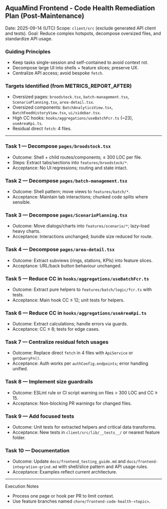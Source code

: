 ## AquaMind Frontend - Code Health Remediation Plan (Post-Maintenance)

Date: 2025-09-14 (UTC)
Scope: `client/src` (exclude generated API client and tests).
Goal: Reduce complex hotspots, decompose oversized files, and standardize API usage.

### Guiding Principles
- Keep tasks single-session and self-contained to avoid context rot.
- Decompose large UI into shells + feature slices; preserve UX.
- Centralize API access; avoid bespoke `fetch`.

### Targets Identified (from METRICS_REPORT_AFTER)
- Oversized pages: `broodstock.tsx`, `batch-management.tsx`, `ScenarioPlanning.tsx`, `area-detail.tsx`.
- Oversized components: `BatchAnalyticsView.tsx`, `BatchFeedHistoryView.tsx`, `ui/sidebar.tsx`.
- High CC hooks: `hooks/aggregations/useBatchFcr.ts` (~23), `useAreaKpi.ts`.
- Residual direct `fetch`: 4 files.

---

### Task 1 — Decompose `pages/broodstock.tsx`
- Outcome: Shell + child routes/components; ≤ 300 LOC per file.
- Steps: Extract tabs/sections into `features/broodstock/*`.
- Acceptance: No UI regressions; routing and state intact.

### Task 2 — Decompose `pages/batch-management.tsx`
- Outcome: Shell pattern; move views to `features/batch/*`.
- Acceptance: Maintain tab interactions; chunked code splits where sensible.

### Task 3 — Decompose `pages/ScenarioPlanning.tsx`
- Outcome: Move dialogs/charts into `features/scenario/*`; lazy-load heavy charts.
- Acceptance: Interactions unchanged; bundle size reduced for route.

### Task 4 — Decompose `pages/area-detail.tsx`
- Outcome: Extract subviews (rings, stations, KPIs) into feature slices.
- Acceptance: URL/back button behaviour unchanged.

### Task 5 — Reduce CC in `hooks/aggregations/useBatchFcr.ts`
- Outcome: Extract pure helpers to `features/batch/logic/fcr.ts` with tests.
- Acceptance: Main hook CC ≤ 12; unit tests for helpers.

### Task 6 — Reduce CC in `hooks/aggregations/useAreaKpi.ts`
- Outcome: Extract calculations; handle errors via guards.
- Acceptance: CC ≤ 8; tests for edge cases.

### Task 7 — Centralize residual fetch usages
- Outcome: Replace direct `fetch` in 4 files with `ApiService` or `getQueryFn()`.
- Acceptance: Auth works per `authConfig.endpoints`; error handling unified.

### Task 8 — Implement size guardrails
- Outcome: ESLint rule or CI script warning on files > 300 LOC and CC ≥ 15.
- Acceptance: Non-blocking PR warnings for changed files.

### Task 9 — Add focused tests
- Outcome: Unit tests for extracted helpers and critical data transforms.
- Acceptance: New tests in `client/src/lib/__tests__/` or nearest feature folder.

### Task 10 — Documentation
- Outcome: Update `docs/frontend_testing_guide.md` and `docs/frontend-integration-grind.md` with shell/slice pattern and API usage rules.
- Acceptance: Examples reflect current architecture.

---

Execution Notes
- Process one page or hook per PR to limit context.
- Use feature branches named `chore/frontend-code-health-<topic>`.
